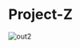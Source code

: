 # Project-Z

![out2](https://user-images.githubusercontent.com/13218725/189413361-fbe4201b-4bdf-4e55-a45d-b2b14963e6de.gif)
